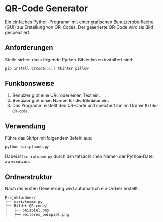 # QR-Code Generator

Ein einfaches Python-Programm mit einer grafischen Benutzeroberfläche (GUI) zur Erstellung von QR-Codes. Der generierte QR-Code wird als Bild gespeichert.

## Anforderungen

Stelle sicher, dass folgende Python-Bibliotheken installiert sind:

```sh
pip install qrcode[pil] tkinter pillow
```

## Funktionsweise

1. Benutzer gibt eine URL oder einen Text ein.
2. Benutzer gibt einen Namen für die Bilddatei ein.
3. Das Programm erstellt den QR-Code und speichert ihn im Ordner `Bilder QR-code`.

## Verwendung

Führe das Skript mit folgendem Befehl aus:

```sh
python scriptname.py
```

Dabei ist `scriptname.py` durch den tatsächlichen Namen der Python-Datei zu ersetzen.

## Ordnerstruktur

Nach der ersten Generierung wird automatisch ein Ordner erstellt:

```
Projektordner/
├── scriptname.py
├── Bilder QR-code/
│   ├── beispiel.png
│   ├── weiteres_beispiel.png
```


